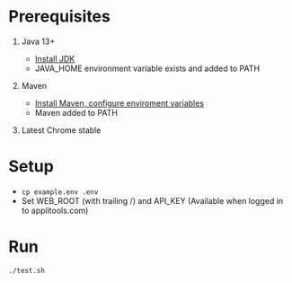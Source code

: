 # Prerequisites

1. Java 13+
   * [Install JDK](https://www.oracle.com/java/technologies/javase-downloads.html)
   * JAVA_HOME environment variable exists and added to PATH

2. Maven
   * [Install Maven, configure enviroment variables](https://maven.apache.org/install.html)
   * Maven added to PATH

3. Latest Chrome stable

# Setup

* `cp example.env .env`
* Set WEB_ROOT (with trailing /) and API_KEY (Available when logged in to applitools.com)

# Run

`./test.sh`
